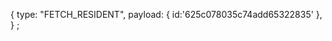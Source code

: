 {
type: "FETCH_RESIDENT",
payload: {
id:'625c078035c74add65322835'
},
}
;

<!--
  // const addpage = (val) => {
  //   if (page + val > 1 && page + val <= flat_totalPage + 2) {
  //     setpage(val);
  //   }
  // };

  // const flat_details =
  //   useSelector((store) => store.flatInfo.flatAllDetails) || [];
  // const flat_totalPage =
  //   useSelector((store) => store.flatInfo.flat_totalPages) || 0;

  // const authState_form_store = useSelector((store) => store.login.authState);
  // console.log('authState_form_store:', authState_form_store)
  // const token_form_store = useSelector((store) => store.login.token);
  // console.log('token_form_store:', token_form_store)

  // if(!authState_form_store){
  //   return <Navigate to={'/login'}/>
  // }

  // useEffect(() => {
  //   // flatdetails that we got from backend
  //   gotAllFlatDetails();
  // }, [page]);

  // const gotAllFlatDetails = () => {
  //   axios
  //     .get(
  //       `https://appartment-manager-backend.onrender.com/flat?page=${page}&size=${size}`
  //     )
  //     .then(({ data }) => {
  //       console.log("data:", data);
  //       dispatch(flatDetails(data.flat));
  //       dispatch(flatTotalPages(data.totalPage));
  //     });
  // };

  // const sort_flatNo_handleOnchange = (flat) => {
  //   // setsortFlatNo(flat.target.value)
  //   let sortValue = flat.target.value;
  //   // console.log('sortValue:', sortValue)
  //   setpage(1);
  //   axios
  //     .get(
  //       `https://appartment-manager-backend.onrender.com/flat/sortBy/${sortValue}?page=${page}&size=${size}`
  //     )
  //     .then(({ data }) => {
  //       console.log("pageaftersort:", page);
  //       console.log("data sorted:", data);
  //       dispatch(flatDetails(data.flat));
  //       dispatch(flatTotalPages(data.totalPage));
  //     });
  // };

 -->
